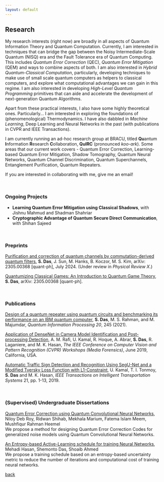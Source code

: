 ```yaml
---
layout: default
---
```


## Research

My research interests (right now) are broadly in all aspects of Quantum Information Theory and Quantum Computation. Currently, I am interested in techniques that can bridge the gap between the Noisy Intermediate-Scale Quantum (NISQ) era and the Fault Tolerance era of Quantum Computing. This includes _Quantum Error Correction_ (QEC), _Quantum Error Mitigation_ (QEM) and ways to combine aspects of both. I am also interested in _Hybrid Quantum-Classical Computation_, particularly, developing techniques to make use of small scale quantum computers as helpers to classical computers, and explore what computational advantages we can gain in this regime. I am also interested in developing _High-Level Quantum Programming_ primitives that can aide and accelerate the development of next-generation Quantum Algorithms. 

Apart from these practical interests, I also have some highly theoretical ones. Particularly... I am interested in exploring the foundations of (phenomenological) Thermodynamics. I have also dabbled in _Machine Learning_, Deep Learning and Neural Networks in the past (with publications in CVPR and IEEE Transactions). 

I am currently running an ad-hoc research group at BRACU, titled **Qu**antum **I**nformation **R**esearch **C**ollaboration, **QuIRC** (pronounced _koo-ark_). Some areas that our current work covers - Quantum Error Correction, Learning-based Quantum Error Mitigation, Shadow Tomography, Quantum Neural Networks, Quantum Channel Discrimination, Quantum Superchannels, Entanglement Purification, Quantum Repeaters. 

If you are interested in collaborating with me, give me an email!

<br>

### Ongoing Projects
- **Learning Quantum Error Mitigation using Classical Shadows**, with Jishnu Mahmud and Shadman Shahriar
- **Cryptographic Advantage of Quantum Secure Direct Communication**, with Shihan Sajeed

<br> 

### Preprints
[Purification and correction of quantum channels by commutation-derived quantum filters](https://arxiv.org/abs/2305.00368), **S. Das**, J. Sun, M. Hanks, B. Koczor, M. S. Kim, arXiv: 2305.00368 [quant-ph], July 2024. (Under review in *Physical Review X*.)

[Quantumizing Classical Games: An Introduction to Quantum Game Theory](https://arxiv.org/abs/2305.00368), **S. Das**, arXiv: 2305.00368 [quant-ph]. 

<br>

### Publications 
[Design of a quantum repeater using quantum circuits and benchmarking its performance on an IBM quantum computer](https://doi.org/10.1007/s11128-021-03189-8), **S. Das**, M. S. Rahman, and M. Majumdar, *Quantum Information Processing 20*, 245 (2021).

[Application  of  DenseNet  in  Camera  Model Identification  and  Post-processing  Detection](https://openaccess.thecvf.com/content_CVPRW_2019/html/Media_Forensics/Rafi_Application_of_DenseNet_in_Camera_Model_Identification_and_Post-processing_Detection_CVPRW_2019_paper.html), A. M. Rafi, U. Kamal, R. Hoque, A. Abrar, **S. Das**, R. Laganiere, and  M. K. Hasan, *The  IEEE  Conference on Computer Vision and Pattern Recognition (CVPR) Workshops (Media Forensics)*, June 2019, California, USA. 

[Automatic Traffic Sign Detection and Recognition Using SegU-Net and a Modified Tversky Loss Function with L1-Constraint](https://doi.org/10.1109/TITS.2019.2911727), U. Kamal, T. I. Tonmoy, **S. Das** and M. K. Hasan,  *IEEE Transactions on Intelligent Transportation Systems* 21, pp. 1-13, 2019.

<br> 

### (Supervised) Undergraduate Dissertations
[Quantum Error Correction using Quantum Convolutional Neural Networks](http://dspace.bracu.ac.bd/xmlui/handle/10361/14966), Niloy Deb Roy, Ridwan Shihab, Mekhala Marium, Fatema Islam Meem, Mushfiqur Rahman Heemel\
We propose a method for designing Quantum Error Correction Codes for generalized noise models using  Quantum Convolutional Neural Networks. 

[An Entropy-based Active-Learning schedule for training Neural Networks](http://dspace.bracu.ac.bd/xmlui/handle/10361/14809), Mehadi Hasan, Shemonto Das, Shoaib Ahmed\
We propose a training schedule based on an entropy-based uncertainty metric to reduce the number of iterations and computational cost of training neural networks. 



[back](./)
